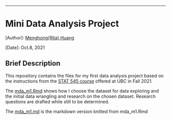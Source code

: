 
---
# Mini Data Analysis Project

[Author]: [Menghong(Rita) Huang](https://github.com/rossmaryHuang)

[Date]: Oct.8, 2021

## Brief Description

This repository contains the files for my first data analysis project based on the instructions from the [STAT 545 course](https://stat545.stat.ubc.ca/course/) offered at UBC in Fall 2021. 

The [mda_m1.Rmd](https://github.com/stat545ubc-2021/mda-Menghong_Huang/blob/main/mda_m1.Rmd) shows how I choose the dataset for data exploring and the initial data wrangling and research on the chosen dataset. Research questions are drafted while still to be determined.

The [mda_m1.md](https://github.com/stat545ubc-2021/mda-Menghong_Huang/blob/main/mda_m1.md) is the markdown version knitted from mda_m1.Rmd
